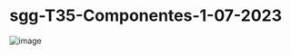 # sgg-T35-Componentes-1-07-2023

![image](https://github.com/SergioGallegoGudino/sgg-T35-Componentes-1-07-2023/assets/118269684/494d617c-8b3b-4b23-b227-869f1dcc460b)
